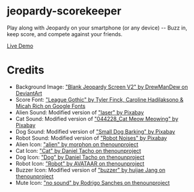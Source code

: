 # jeopardy-scorekeeper
 Play along with Jeopardy on your smartphone (or any device) -- Buzz in, keep score, and compete against your friends.

[Live Demo](https://ben-miles.github.io/jeopardy-scorekeeper/)

# Credits
- Background Image: ["Blank Jeopardy Screen V2" by DrewManDew on DeviantArt](https://www.deviantart.com/drewmandew/art/Blank-Jeopardy-Screen-V2-939125799)
- Score Font: ["League Gothic" by Tyler Finck, Caroline Hadilaksono & Micah Rich on Google Fonts](https://fonts.google.com/specimen/League+Gothic)
- Alien Sound: Modified version of ["laser" by Pixabay](https://pixabay.com/sound-effects/laser-104024/)
- Cat Sound: Modified version of ["044228_Cat Meow Meowing" by Pixabay](https://pixabay.com/sound-effects/044228-cat-meow-meowing-71260/)
- Dog Sound: Modified version of ["Small Dog Barking" by Pixabay](https://pixabay.com/sound-effects/small-dog-barking-84707/)
- Robot Sound: Modified version of ["Robot Noises" by Pixabay](https://pixabay.com/sound-effects/robot-noises-70217/)
- Alien Icon: ["alien" by morphon on thenounproject](https://thenounproject.com/icon/alien-7276392/)
- Cat Icon: ["Cat" by Daniel Tacho on thenounproject](https://thenounproject.com/icon/cat-7289084/)
- Dog Icon: ["Dog" by Daniel Tacho on thenounproject](https://thenounproject.com/icon/dog-7288999/)
- Robot Icon: ["Robot" by AVATAAR on thenounproject](https://thenounproject.com/icon/robot-7081973/)
- Buzzer Icon: Modified version of ["buzzer" by huijae Jang on thenounproject](https://thenounproject.com/icon/buzzer-6860200/)
- Mute Icon: ["no sound" by Rodrigo Sanches on thenounproject](https://thenounproject.com/icon/no-sound-2758228/)